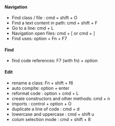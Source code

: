 #### Navigation

*  Find class / file : cmd + shift + O
*  Find a text content in path: cmd + shift + F
*  Go to a line: cmd + L 
*  Navigation open files: cmd + [  or cmd + ] 
*  Find uses: option + Fn + F7

#### Find
* find code references: F7 (with fn) + option 

#### Edit

* rename a class: Fn + shift + f6
* auto complte: option + enter
* reformat code : option + cmd + L
* create constructors and other methods: cmd + n
* imports : control + option + O 
* duplicate a line of code : cmd + d
* lowercase and uppercase : cmd + shift u
* colum selection mode : cmd + shift + 8
